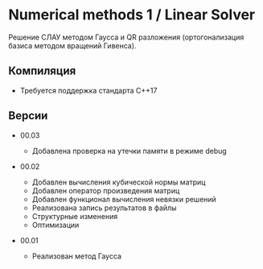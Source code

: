 # Numerical methods 1 / Linear Solver

Решение СЛАУ методом Гаусса и QR разложения (ортогонализация базиса методом вращений Гивенса).

## Компиляция

* Требуется поддержка стандарта C++17

## Версии

* 00.03
    * Добавлена проверка на утечки памяти в режиме debug

* 00.02
    * Добавлен вычисления кубической нормы матриц
    * Добавлен оператор произведения матриц
    * Добавлен функционал вычисления невязки решений
    * Реализована запись результатов в файлы
    * Структурные изменения
    * Оптимизации

* 00.01
    * Реализован метод Гаусса